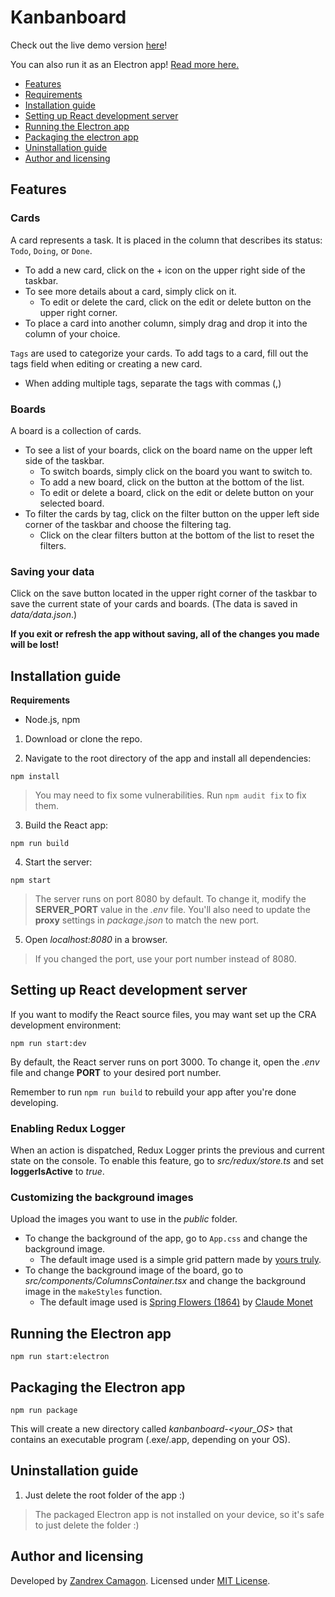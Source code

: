# Kanbanboard
Check out the live demo version [here](https://kanbanboard-zandrexrc.netlify.app)!

You can also run it as an Electron app! [Read more here.](#running-the-electron-app)

- [Features](#features)
- [Requirements](#requirements)
- [Installation guide](#installation-guide)
- [Setting up React development server](#setting-up-react-development-server)
- [Running the Electron app](#running-the-electron-app)
- [Packaging the electron app](#packaging-the-electron-app)
- [Uninstallation guide](#uninstallation-guide)
- [Author and licensing](#author-and-licensing)


## Features

### Cards
A card represents a task. It is placed in the column that describes its status: 
`Todo`, `Doing`, or `Done`.
- To add a new card, click on the + icon on the upper right side of the taskbar.
- To see more details about a card, simply click on it.
    - To edit or delete the card, click on the edit or delete button on the 
    upper right corner.
- To place a card into another column, simply drag and drop it into the column 
of your choice.   

`Tags` are used to categorize your cards. To add tags to a card, fill out the 
tags field when editing or creating a new card.   
- When adding multiple tags, separate the tags with commas (,)

### Boards
A board is a collection of cards.
- To see a list of your boards, click on the board name on the upper left side 
of the taskbar.
    - To switch boards, simply click on the board you want to switch to.
    - To add a new board, click on the button at the bottom of the list.
    - To edit or delete a board, click on the edit or delete button on your 
    selected board.
- To filter the cards by tag, click on the filter button on the upper left side
corner of the taskbar and choose the filtering tag.
    - Click on the clear filters button at the bottom of the list to reset the 
    filters.

### Saving your data
Click on the save button located in the upper right corner of the taskbar to
save the current state of your cards and boards. 
(The data is saved in *data/data.json*.)

**If you exit or refresh the app without saving, all of the changes you made** 
**will be lost!**


## Installation guide

**Requirements**
- Node.js, npm
   
1. Download or clone the repo.

2. Navigate to the root directory of the app and install all dependencies: 
```
npm install
```
> You may need to fix some vulnerabilities. Run `npm audit fix` to fix them.

3. Build the React app:
```
npm run build
```

4. Start the server: 
```
npm start
```
> The server runs on port 8080 by default. To change it, modify the 
> **SERVER_PORT** value in the *.env* file. You'll also need to update the 
> **proxy** settings in *package.json* to match the new port.

5. Open *localhost:8080* in a browser.
> If you changed the port, use your port number instead of 8080.


## Setting up React development server
If you want to modify the React source files, you may want set up the CRA 
development environment:
```
npm run start:dev
```
By default, the React server runs on port 3000. To change it, open the *.env* 
file and change **PORT** to your desired port number.
   
Remember to run `npm run build` to rebuild your app after you're done developing.

### Enabling Redux Logger
When an action is dispatched, Redux Logger prints the previous and current state 
on the console. To enable this feature, go to *src/redux/store.ts* and set 
**loggerIsActive** to *true*.

### Customizing the background images
Upload the images you want to use in the *public* folder.
- To change the background of the app, go to `App.css` and change the 
background image.
    - The default image used is a simple grid pattern made by 
    [yours truly](http://zandrexrc.me).
- To change the background image of the board, go to 
*src/components/ColumnsContainer.tsx* and change the background image in the 
`makeStyles` function.
    - The default image used is [Spring Flowers (1864)][painting] by 
    [Claude Monet][artist]


## Running the Electron app
```
npm run start:electron
```


## Packaging the Electron app
```
npm run package
```
This will create a new directory called *kanbanboard-<your_OS>* that contains 
an executable program (.exe/.app, depending on your OS).


## Uninstallation guide
1. Just delete the root folder of the app :)
> The packaged Electron app is not installed on your device, so it's safe to 
> just delete the folder :)


## Author and licensing
Developed by [Zandrex Camagon](http://zandrexrc.me). 
Licensed under [MIT License](https://github.com/zandrexrc/kanbanboard/blob/master/LICENSE).


[painting]: https://commons.wikimedia.org/wiki/File:Clevelandart_1953.155.jpg
[artist]: https://en.wikipedia.org/wiki/Claude_Monet
